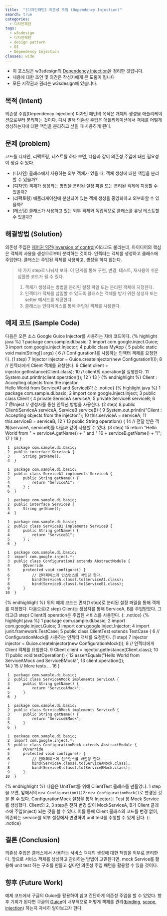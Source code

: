 ```yaml
---
title:  "[디자인패턴] 의존성 주입 (Dependency Injection)"
search: true
categories: 
  - 디자인패턴
tags:
  - w3sdesign
  - 디자인패턴
  - design pattern
  - DI
  - Dependency Injection
classes: wide
---
```


* 이 포스팅은 w3sdesign의 [Dependency Injection](http://w3sdesign.com)을 정리한 것입니다.
* 내용에 대한 조언 및 의견은 작성자에게 큰 도움이 됩니다
* 모든 저작권과 권리는 w3sdesign에 있습니다. 


## 목적 (Intent)

의존성 주입(Dependency Injection) 디자인 패턴의 목적은 개체의 생성을 애플리케이션으로부터 분리하는 것이다. 다시 말해 의존성 주입은 애플리케이션에서 객체를 어떻게 생성하는지에 대한 책임을 분리하고 싶을 때 사용하게 된다.

## 문제 (problem)

코드를 디자인, 리팩토링, 테스트를 하다 보면, 다음과 같이 의존성 주입에 대한 필요성이 생길 수 있다.

- (디자인) 클래스에서 사용하는 외부 객체가 있을 때, 객체 생성에 대한 책임을 분리할 수 있을까?
- (디자인) 객체가 생성되는 방법을 분리된 설정 파일 또는 분리된 객체에 지정할 수 있을까?
- (리팩토링) 애플리케이션에 분산되어 있는 객체 생성을 중앙화하고 외부화할 수 있을까?
- (테스팅) 클래스가 사용하고 있는 외부 객체와 독립적으로 클래스를 유닛 테스트할 수 있을까?

## 해결방법 (Solution)

의존성 주입은 [제어권 역전(inversion of control)](https://en.wikipedia.org/wiki/Inversion_of_control)이라고도 불리는데, 아이디어의 핵심은 객체의 사용을 생성으로부터 분리하는 것이다. 인젝터는 객체를 생성하고 클래스에 주입한다. 클래스는 주입된 객체를 사용하고, 생성을 하지 않는다.

> 세 가지 step로 나눠서 보자. 이 단계를 통해 구현, 변경, 테스트, 재사용이 쉬운 심플한 코드가 될 수 있다.
> 1. 객체가 생성되는 방법을 분리된 설정 파일 또는 분리된 객체에 지정한다.
> 2. 인젝터가 객체를 삽입할 수 있도록 클래스는 객체를 받기 위한 생성자 또는 setter 메서드를 제공한다.
> 3. 클래스는 인터페이스를 통해 주입된 객체를 사용한다.

## 예제 코드 (Sample Code)

다음은 오픈 소스 Google Guice Injector를 사용하는 자바 코드이다.
{% highlight java %}
     1  package com.sample.di.basic;
     2  import com.google.inject.Guice;
     3  import com.google.inject.Injector;
     4  public class MyApp { 
     5      public static void main(String[] args) { 
     6          // Configuration1를 사용하는 인젝터 객체를 요청한다. (1 step)
     7          Injector injector = Guice.createInjector(new Configuration1());
     8          // 인젝터에게 Client 객체를 요청한다.
     9          Client client = injector.getInstance(Client.class);
    10          // client의 operation을 실행한다.
    11          System.out.println(client.operation());
    12      } 
    13  }
{% endhighlight %}
Client : Accepting objects from the injector.  
Hello World from ServiceA1 and ServiceB1!
{: .notice}
{% highlight java %}
     1  package com.sample.di.basic;
     2  import com.google.inject.Inject;
     3  public class Client { 
     4      private ServiceA serviceA;
     5      private ServiceB serviceB;
     6      
     7      @Inject    // 생성자를 통한 인젝션 방법을 사용한다. (2 step)
     8      public Client(ServiceA serviceA, ServiceB serviceB) { 
     9          System.out.println("Client : Accepting objects from the injector.");
    10          this.serviceA = serviceA;
    11          this.serviceB = serviceB;
    12      } 
    13      public String operation() { 
    14          // 전달 받은 객체(serviceA, serviceB)를 다음과 같이 사용할 수 있다. (3 step)
    15          return "Hello World from " + serviceA.getName() + " and " 
    16                  + serviceB.getName() + "!";
    17      } 
    18  }
    
     1  package com.sample.di.basic;
     2  public interface ServiceA { 
     3      String getName();
     4  } 
    
     1  package com.sample.di.basic;
     2  public class ServiceA1 implements ServiceA { 
     3      public String getName() { 
     4          return "ServiceA1";
     5      } ;
     6  } 
    
     1  package com.sample.di.basic;
     2  public interface ServiceB { 
     3      String getName();
     4  } 
    
     1  package com.sample.di.basic;
     2  public class ServiceB1 implements ServiceB { 
     3      public String getName() { 
     4          return "ServiceB1";
     5      } ;
     6  } 
    
     1  package com.sample.di.basic;
     2  import com.google.inject.*;
     3  public class Configuration1 extends AbstractModule { 
     4      @Override
     5      protected void configure() { 
     6          // 인터페이스에 인스턴스를 바인딩 한다.
     7          bind(ServiceA.class).to(ServiceA1.class);
     8          bind(ServiceB.class).to(ServiceB1.class);
     9      } 
    10  }
{% endhighlight %}
위의 예제 코드는 먼저(1 step)로 분리된 설정 파일을 통해 객체를 지정했다. 다음으로(2 step) Client는 생성자를 통해 ServiceA, B를 주입받았다. 그리고(3 step) Client의 operation은 주입된 서비스를 사용한다. 
{: .notice}
{% highlight java %}
     1  package com.sample.di.basic;
     2  import com.google.inject.Guice;
     3  import com.google.inject.Injector;
     4  import junit.framework.TestCase;
     5  public class ClientTest extends TestCase { 
     6      // ConfigurationMock를 사용하는 인젝터 객체를 요청한다. (1 step)
     7      Injector injector = Guice.createInjector(new ConfigurationMock());
     8      // 인젝터에게 Client 객체를 요청한다. 
     9      Client client = injector.getInstance(Client.class);
    10      
    11      public void testOperation() { 
    12          assertEquals("Hello World from ServiceAMock and ServiceBMock!", 
    13                  client.operation());        
    14      } 
    15      // More tests ...
    16  } 
    
     1  package com.sample.di.basic;
     2  public class ServiceAMock implements ServiceA { 
     3      public String getName() { 
     4          return "ServiceAMock";
     5      } 
     6  } 
    
     1  package com.sample.di.basic;
     2  public class ServiceBMock implements ServiceB { 
     3      public String getName() { 
     4          return "ServiceBMock";
     5      } 
     6  } 
    
     1  package com.sample.di.basic;
     2  import com.google.inject.*;
     3  public class ConfigurationMock extends AbstractModule { 
     4      @Override
     5      protected void configure() { 
     6          // 인터페이스에 인스턴스를 바인딩 한다.
     7          bind(ServiceA.class).to(ServiceAMock.class);
     8          bind(ServiceB.class).to(ServiceBMock.class);
     9      } 
    10  }
{% endhighlight %}
다음은 UnitTest를 위해 ClientTest 클래스를 만들었다. 1 step을 보면, 앞에서의 `new Configuration1()`가 `new ConfigurationMock()`로 변경된 것을 볼 수 있다. ConfigurationMock 설정을 통해 Injector는 Test 용 Mock Service를 생성했다. Client의 2, 3 step은 전혀 변경 없이 MockServiceA, B가 Client 클래스에 주입(inject) 되는 것을 볼 수 있다. 이를 통해 Client 클래스의 코드를 변경 없이, 의존되는 service를 외부 설정에서 변경하여 unit test를 수행할 수 있게 된다. 
{: .notice}

## 결론 (Conclusion)

의존성 주입은 클래스에서 사용하는 서비스 객체의 생성에 대한 책임을 외부로 분리한다. 앞으로 서비스 객체를 생성하고 관리하는 방법이 고민된다면, mock Service를 활용해 unit test 하는 구조를 만들고 싶다면 의존성 주입 패턴을 활용할 수 있을 것이다.

## 향후 (Future Work)

예제 코드에서 구글의 Guice를 활용하여 쉽고 간단하게 의존성 주입을 할 수 있었다. 향후 기회가 된다면 구글의 [Guice](https://github.com/google/guice)이 내부적으로 어떻게 객체를 관리([binding](https://github.com/google/guice/wiki/Bindings), [scope](https://github.com/google/guice/wiki/Scopes), [injection](https://github.com/google/guice/wiki/Injections)) 하는지 자세히 알아보고자 한다.
